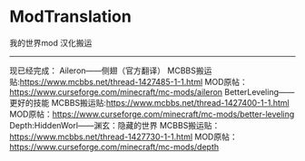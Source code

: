 # ModTranslation
我的世界mod 汉化搬运

---

现已经完成：
  Aileron——侧翅（官方翻译）
    MCBBS搬运贴:https://www.mcbbs.net/thread-1427485-1-1.html
    MOD原帖：https://www.curseforge.com/minecraft/mc-mods/aileron
  BetterLeveling——更好的技能
    MCBBS搬运贴:https://www.mcbbs.net/thread-1427400-1-1.html
    MOD原帖：https://www.curseforge.com/minecraft/mc-mods/better-leveling
  Depth:HiddenWorl——渊玄：隐藏的世界
    MCBBS搬运贴：https://www.mcbbs.net/thread-1427730-1-1.html
    MOD原帖：https://www.curseforge.com/minecraft/mc-mods/depth
